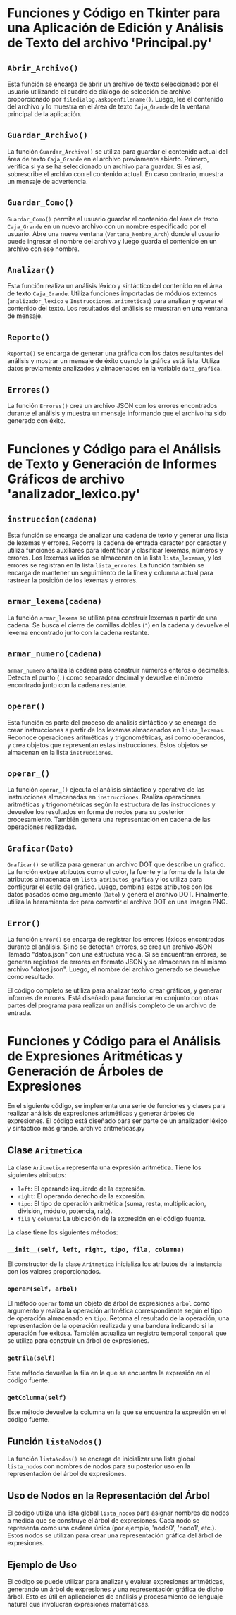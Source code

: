 # Funciones y Código en Tkinter para una Aplicación de Edición y Análisis de Texto del archivo 'Principal.py'

## `Abrir_Archivo()`

Esta función se encarga de abrir un archivo de texto seleccionado por el usuario utilizando el cuadro de diálogo de selección de archivo proporcionado por `filedialog.askopenfilename()`. Luego, lee el contenido del archivo y lo muestra en el área de texto `Caja_Grande` de la ventana principal de la aplicación.

## `Guardar_Archivo()`

La función `Guardar_Archivo()` se utiliza para guardar el contenido actual del área de texto `Caja_Grande` en el archivo previamente abierto. Primero, verifica si ya se ha seleccionado un archivo para guardar. Si es así, sobrescribe el archivo con el contenido actual. En caso contrario, muestra un mensaje de advertencia.

## `Guardar_Como()`

`Guardar_Como()` permite al usuario guardar el contenido del área de texto `Caja_Grande` en un nuevo archivo con un nombre especificado por el usuario. Abre una nueva ventana (`Ventana_Nombre_Arch`) donde el usuario puede ingresar el nombre del archivo y luego guarda el contenido en un archivo con ese nombre.

## `Analizar()`

Esta función realiza un análisis léxico y sintáctico del contenido en el área de texto `Caja_Grande`. Utiliza funciones importadas de módulos externos (`analizador_lexico` e `Instrucciones.aritmeticas`) para analizar y operar el contenido del texto. Los resultados del análisis se muestran en una ventana de mensaje.

## `Reporte()`

`Reporte()` se encarga de generar una gráfica con los datos resultantes del análisis y mostrar un mensaje de éxito cuando la gráfica está lista. Utiliza datos previamente analizados y almacenados en la variable `data_grafica`.

## `Errores()`

La función `Errores()` crea un archivo JSON con los errores encontrados durante el análisis y muestra un mensaje informando que el archivo ha sido generado con éxito.

# Funciones y Código para el Análisis de Texto y Generación de Informes Gráficos de archivo 'analizador_lexico.py'

## `instruccion(cadena)`

Esta función se encarga de analizar una cadena de texto y generar una lista de lexemas y errores. Recorre la cadena de entrada caracter por caracter y utiliza funciones auxiliares para identificar y clasificar lexemas, números y errores. Los lexemas válidos se almacenan en la lista `lista_lexemas`, y los errores se registran en la lista `lista_errores`. La función también se encarga de mantener un seguimiento de la línea y columna actual para rastrear la posición de los lexemas y errores.

## `armar_lexema(cadena)`

La función `armar_lexema` se utiliza para construir lexemas a partir de una cadena. Se busca el cierre de comillas dobles (`"`) en la cadena y devuelve el lexema encontrado junto con la cadena restante.

## `armar_numero(cadena)`

`armar_numero` analiza la cadena para construir números enteros o decimales. Detecta el punto (`.`) como separador decimal y devuelve el número encontrado junto con la cadena restante.

## `operar()`

Esta función es parte del proceso de análisis sintáctico y se encarga de crear instrucciones a partir de los lexemas almacenados en `lista_lexemas`. Reconoce operaciones aritméticas y trigonométricas, así como operandos, y crea objetos que representan estas instrucciones. Estos objetos se almacenan en la lista `instrucciones`.

## `operar_()`

La función `operar_()` ejecuta el análisis sintáctico y operativo de las instrucciones almacenadas en `instrucciones`. Realiza operaciones aritméticas y trigonométricas según la estructura de las instrucciones y devuelve los resultados en forma de nodos para su posterior procesamiento. También genera una representación en cadena de las operaciones realizadas.

## `Graficar(Dato)`

`Graficar()` se utiliza para generar un archivo DOT que describe un gráfico. La función extrae atributos como el color, la fuente y la forma de la lista de atributos almacenada en `lista_atributos_grafica` y los utiliza para configurar el estilo del gráfico. Luego, combina estos atributos con los datos pasados como argumento (`Dato`) y genera el archivo DOT. Finalmente, utiliza la herramienta `dot` para convertir el archivo DOT en una imagen PNG.

## `Error()`

La función `Error()` se encarga de registrar los errores léxicos encontrados durante el análisis. Si no se detectan errores, se crea un archivo JSON llamado "datos.json" con una estructura vacía. Si se encuentran errores, se generan registros de errores en formato JSON y se almacenan en el mismo archivo "datos.json". Luego, el nombre del archivo generado se devuelve como resultado.

El código completo se utiliza para analizar texto, crear gráficos, y generar informes de errores. Está diseñado para funcionar en conjunto con otras partes del programa para realizar un análisis completo de un archivo de entrada.

# Funciones y Código para el Análisis de Expresiones Aritméticas y Generación de Árboles de Expresiones

En el siguiente código, se implementa una serie de funciones y clases para realizar análisis de expresiones aritméticas y generar árboles de expresiones. El código está diseñado para ser parte de un analizador léxico y sintáctico más grande. archivo aritmeticas.py

## Clase `Aritmetica`

La clase `Aritmetica` representa una expresión aritmética. Tiene los siguientes atributos:
- `left`: El operando izquierdo de la expresión.
- `right`: El operando derecho de la expresión.
- `tipo`: El tipo de operación aritmética (suma, resta, multiplicación, división, módulo, potencia, raíz).
- `fila` y `columna`: La ubicación de la expresión en el código fuente.

La clase tiene los siguientes métodos:

### `__init__(self, left, right, tipo, fila, columna)`

El constructor de la clase `Aritmetica` inicializa los atributos de la instancia con los valores proporcionados.

### `operar(self, arbol)`

El método `operar` toma un objeto de árbol de expresiones `arbol` como argumento y realiza la operación aritmética correspondiente según el tipo de operación almacenado en `tipo`. Retorna el resultado de la operación, una representación de la operación realizada y una bandera indicando si la operación fue exitosa. También actualiza un registro temporal `temporal` que se utiliza para construir un árbol de expresiones.

### `getFila(self)`

Este método devuelve la fila en la que se encuentra la expresión en el código fuente.

### `getColumna(self)`

Este método devuelve la columna en la que se encuentra la expresión en el código fuente.

## Función `listaNodos()`

La función `listaNodos()` se encarga de inicializar una lista global `lista_nodos` con nombres de nodos para su posterior uso en la representación del árbol de expresiones.

## Uso de Nodos en la Representación del Árbol

El código utiliza una lista global `lista_nodos` para asignar nombres de nodos a medida que se construye el árbol de expresiones. Cada nodo se representa como una cadena única (por ejemplo, 'nodo0', 'nodo1', etc.). Estos nodos se utilizan para crear una representación gráfica del árbol de expresiones.

## Ejemplo de Uso

El código se puede utilizar para analizar y evaluar expresiones aritméticas, generando un árbol de expresiones y una representación gráfica de dicho árbol. Esto es útil en aplicaciones de análisis y procesamiento de lenguaje natural que involucran expresiones matemáticas.


